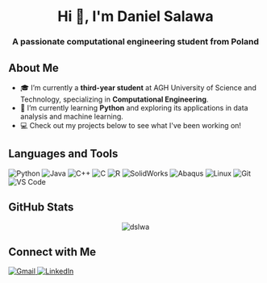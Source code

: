 <h1 align="center">Hi 👋, I'm Daniel Salawa</h1>
<h3 align="center">A passionate computational engineering student from Poland</h3>

<h2 align="left">About Me</h2>

- 🎓 I’m currently a **third-year student** at AGH University of Science and Technology, specializing in **Computational Engineering**.
- 🌱 I’m currently learning **Python** and exploring its applications in data analysis and machine learning.
- 💻 Check out my projects below to see what I've been working on!
<h2 align="left">Languages and Tools</h2>

<p align="left">
  <img src="https://img.shields.io/badge/Python-3776AB?style=for-the-badge&logo=python&logoColor=white" alt="Python">
  <img src="https://img.shields.io/badge/Java-ED8B00?style=for-the-badge&logo=openjdk&logoColor=white" alt="Java">
  <img src="https://img.shields.io/badge/C++-00599C?style=for-the-badge&logo=c%2B%2B&logoColor=white" alt="C++">
  <img src="https://img.shields.io/badge/C-A8B9CC?style=for-the-badge&logo=c&logoColor=white" alt="C">
  <img src="https://img.shields.io/badge/R-276DC3?style=for-the-badge&logo=r&logoColor=white" alt="R">
  <img src="https://img.shields.io/badge/SolidWorks-0078D4?style=for-the-badge&logo=dassault-systemes&logoColor=white" alt="SolidWorks">
  <img src="https://img.shields.io/badge/Abaqus-FF6600?style=for-the-badge&logo=dassault-systemes&logoColor=white" alt="Abaqus">
  <img src="https://img.shields.io/badge/Linux-FCC624?style=for-the-badge&logo=linux&logoColor=black" alt="Linux">
  <img src="https://img.shields.io/badge/Git-F05032?style=for-the-badge&logo=git&logoColor=white" alt="Git">
  <img src="https://img.shields.io/badge/Visual_Studio_Code-0078D4?style=for-the-badge&logo=visual%20studio%20code&logoColor=white" alt="VS Code">
</p>

<h2 align="left">GitHub Stats</h2>

<p align="center">
  <img src="https://github-readme-stats.vercel.app/api/top-langs?username=dslwa&hide=R,jupyter%20notebook,html,php&show_icons=true&theme=tokyonight&locale=en&layout=compact" alt="dslwa" />
</p>

<h2 align="left">Connect with Me</h2>

<p align="left">
  <a href="mailto:dslawa8@gmail.com">
    <img src="https://img.shields.io/badge/Gmail-D14836?style=for-the-badge&logo=gmail&logoColor=white" alt="Gmail">
  </a>
  <a href="https://www.linkedin.com/in/daniel-salawa-898728263/" target="_blank">
    <img src="https://img.shields.io/badge/LinkedIn-0077B5?style=for-the-badge&logo=linkedin&logoColor=white" alt="LinkedIn">
  </a>
</p>
